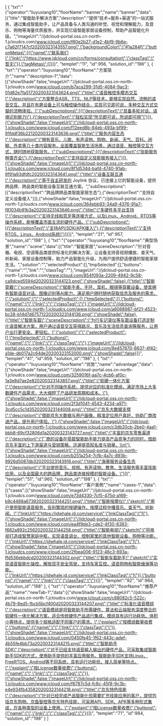 [
	{
		"txt":"{\"operator\":\"liuyuxiang10\",\"floorName\":\"banner\",\"name\":\"banner\",\"data\":[{\"title\":\"智能助手解决方案\",\"description\":\"提供“技术+服务+渠道”的一站式服务，通过集成智能助手，让产品具备与人类沟通的听觉、视觉和理解能力，及音乐、购物等海量优质服务，并实现亿级智能家居设备控制，帮助产品智能化升级。\",\"imageUrl\":\"//jdcloud-portal.oss.cn-north-1.jcloudcs.com/www.jcloud.com/f60e2b27-d1e2-4bf9-9b6e-c7a62f7147cf20200323143557.png\",\"backgroundColor\":\"#1a284f\",\"buttonMetas\":[{\"name\":\"联系我们\",\"link\":\"https://www.jdcloud.com/cn/forms/consultation\",\"classTag\":\"暂无\"}],\"tagMetas\":[]}]}",
		"templet":"11",
		"id":956,
		"solution_id":"198"
	},
	{
		"txt":"{\"operator\":\"liuyuxiang10\",\"floorName\":\"方案简介\",\"name\":\"description-1\",\"data\":[{\"showShade\":false,\"imageUrl\":\"//jdcloud-portal.oss.cn-north-1.jcloudcs.com/www.jcloud.com/b7aca299-31d5-4084-9ac3-01d82e7fa51720200323143624.png\",\"title\":\"语音触控多模态交互\",\"description\":\"方案整合ASR、TTS、NLP等技术，能够实现自然、流畅的语音交互。并且在有屏设备上可与触控操作结合，实现可见即可说，多种交互方式交替的流畅体验。\",\"subDescriptions\":[{\"descriptionText\":\"具备多轮对话、语境识别能力\"},{\"descriptionText\":\"轻松实现“所见即可说，所说即可得”\"}]},{\"showShade\":false,\"imageUrl\":\"//jdcloud-portal.oss.cn-north-1.jcloudcs.com/www.jcloud.com/f12eed8b-84eb-493a-bf99-91fddf36b22120200323143636.png\",\"title\":\"服务内容生态\",\"description\":\"拥有音乐、儿歌、有声读物、购物、新闻、天气、百科、闲聊、外卖等几十类内容服务，全面覆盖智能生活场景，通过语音、触控等交互方式，随时随地获取服务。\",\"subDescriptions\":[{\"descriptionText\":\"技能服务种类齐全\"},{\"descriptionText\":\"支持自定义技能服务接入\"}]},{\"showShade\":false,\"imageUrl\":\"//jdcloud-portal.oss.cn-north-1.jcloudcs.com/www.jcloud.com/8f1d534d-bafd-4740-91ab-9f91a93dfdfc20200323143641.png\",\"title\":\"设备互联互通\",\"description\":\"基于自主研发的 Joylink 协议，已连接上亿的智能设备，提供跨品牌、跨品类的智能设备互联互通方案。\",\"subDescriptions\":[{\"descriptionText\":\"跨品牌跨品类智能家居生态\"},{\"descriptionText\":\"支持自定义设备接入\"}]},{\"showShade\":false,\"imageUrl\":\"//jdcloud-portal.oss.cn-north-1.jcloudcs.com/www.jcloud.com/364ebb93-34a9-4376-91a7-f81034b91b3a20200323143646.png\",\"title\":\"多硬件多平台支持\",\"description\":\"支持无线和蓝牙等连接方式，以及Linux、Android、RTOS等操作系统，能够覆盖市面主流的硬件产品。\",\"subDescriptions\":[{\"descriptionText\":\"支持API/SDK/APK接入\"},{\"descriptionText\":\"支持RTOS、Linux、Android系统\"}]}]}",
		"templet":"21",
		"id":957,
		"solution_id":"198"
	},
	{
		"txt":"{\"operator\":\"liuyuxiang10\",\"floorName\":\"典型场景\",\"name\":\"scene\",\"data\":[{\"title\":\"智能家居\",\"sceneDescription\":\"针对音箱、电视、空调等品类提供标准化的解决方案，让设备支持音视频播放、查天气、听新闻、家居设备控制等，助力产品智能化升级，为用户提供舒适便捷的智能家居生活。\",\"solution\":\"\",\"selectedProduct\":[],\"tmpSelected\":[],\"buttons\":{\"name\":\"\",\"link\":\"\",\"classTag\":\"\"},\"imageUrl\":\"//jdcloud-portal.oss.cn-north-1.jcloudcs.com/www.jcloud.com/854f093a-2209-4942-9c58-ca9dced5594d20200323144123.png\",\"showShade\":false},{\"title\":\"智能穿戴\",\"sceneDescription\":\"赋能手表、手环、耳机、眼镜等穿戴设备，使其拥有智能语音对话、图像识别等AI能力，满足用户随时随地获取信息及服务的需求。\",\"solution\":\"\",\"selectedProduct\":[],\"tmpSelected\":[],\"buttons\":{\"name\":\"\",\"link\":\"\",\"classTag\":\"\"},\"imageUrl\":\"//jdcloud-portal.oss.cn-north-1.jcloudcs.com/www.jcloud.com/a6068987-bf21-4523-bc28-b14d7d67571220200323144136.png\",\"showShade\":false},{\"title\":\"智能车载\",\"sceneDescription\":\"为行车记录仪等车载设备打造定制化语音解决方案，用户通过语音交互获得路况、音乐及生活信息查询等服务，让用户出行更安全、更轻松。\",\"solution\":\"\",\"selectedProduct\":[],\"tmpSelected\":[],\"buttons\":{\"name\":\"\",\"link\":\"\",\"classTag\":\"\"},\"imageUrl\":\"//jdcloud-portal.oss.cn-north-1.jcloudcs.com/www.jcloud.com/8e457670-8637-4f42-a1de-db017a2c64de20200323152000.png\",\"showShade\":false}]}",
		"templet":"41",
		"id":959,
		"solution_id":"198"
	},
	{
		"txt":"{\"operator\":\"liuyuxiang10\",\"floorName\":\"优势\",\"name\":\"advantage\",\"data\":[{\"showShade\":false,\"imageUrl\":\"//jdcloud-portal.oss.cn-north-1.jcloudcs.com/www.jcloud.com/3259016f-aa7c-4cb6-af0c-1a3e8d7ae2e820200323143857.png\",\"title\":\"软硬一体化方案\",\"description\":\"针对不同操作系统，提供对应的标准化模组，满足市场上大多数硬件产品需求，大大缩短了产品研发周期和成本。\"},{\"showShade\":false,\"imageUrl\":\"//jdcloud-portal.oss.cn-north-1.jcloudcs.com/www.jcloud.com/2f3d1041-4543-4234-a971-3cd5cc5c1d3520200323144008.png\",\"title\":\"京东大数据支撑\",\"description\":\"借助京东大数据与用户画像，精准定位用户喜好，协助厂商改进产品，提升用户体验。\"},{\"showShade\":false,\"imageUrl\":\"//jdcloud-portal.oss.cn-north-1.jcloudcs.com/www.jcloud.com/c3db20cb-2be0-4aa1-bbb8-69cf32806d1a20200323143727.png\",\"title\":\"丰富的京东零售渠道\",\"description\":\"厂商的设备在搭载智能助手能力提高产品竞争力的同时，借助京东丰富的上下游渠道与营销策略，迅速提高知名度与销量。\\n\"},{\"showShade\":false,\"imageUrl\":\"//jdcloud-portal.oss.cn-north-1.jcloudcs.com/www.jcloud.com/b251a254-7cfb-4a7c-893b-9926d5087db320200323143916.png\",\"title\":\"海量服务设备生态\",\"description\":\"平台提供音乐、视频、有声读物、教育、生活服务等丰富技能应用，以及全国最大的跨品牌、跨品类连接规模的智能设备。\"}]}",
		"templet":"51",
		"id":960,
		"solution_id":"198"
	},
	{
		"txt":"{\"operator\":\"liuyuxiang10\",\"floorName\":\"客户案例\",\"name\":\"cases-1\",\"data\":[{\"cases\":[{\"showShade\":false,\"imageUrl\":\"//jdcloud-portal.oss.cn-north-1.jcloudcs.com/www.jcloud.com/e73d4330-7cf5-475d-a169-b9c4488a673920200323144251.png\",\"title\":\"智能按摩仪\",\"sketch\":\"用户使用智能语音服务，告别繁琐的按键操作，按摩过程中播音乐、查天气、听新闻。\",\"linkUrl\":\"https://jdwhale.jd.com/service\",\"linkClassTag\":\"1\"},{\"showShade\":false,\"imageUrl\":\"//jdcloud-portal.oss.cn-north-1.jcloudcs.com/www.jcloud.com/ea4f9de3-cde2-4f30-8383-f682a892c25620200323144258.png\",\"title\":\"智能电视\",\"sketch\":\"将电视打造成智慧家庭中枢，实现语音调台、控制家里的其他智能设备、购物等功能。\",\"linkUrl\":\"https://jdwhale.jd.com/service\",\"linkClassTag\":\"1\"},{\"showShade\":false,\"imageUrl\":\"//jdcloud-portal.oss.cn-north-1.jcloudcs.com/www.jcloud.com/2fbea006-9123-46c3-893a-ffd536ebbdcd20200323144302.png\",\"title\":\"智能车载助手\",\"sketch\":\"实现语音智能化操控，解放双手安全驾驶，支持车家互控、语音购物和智能维保等功能。\",\"linkUrl\":\"https://jdwhale.jd.com/service\",\"linkClassTag\":\"1\"}],\"buttons\":{\"name\":\"\",\"link\":\"\",\"classTag\":\"\"}}]}",
		"templet":"92",
		"id":964,
		"solution_id":"198"
	},
	{
		"txt":"{\"operator\":\"liuyuxiang10\",\"floorName\":\"推荐产品\",\"name\":\"newTab-1\",\"data\":[{\"showShade\":false,\"imageUrl\":\"//jdcloud-portal.oss.cn-north-1.jcloudcs.com/www.jcloud.com/c88082c5-522c-4b79-8ed5-fbcb5bcf400d20200323144207.png\",\"title\":\"标准化语音模组\",\"description\":\"语音模组是将智能助手所需硬件、算法和云端服务深度整合的软硬件一体化解决方案，适合传统硬件产品进行集成。模组具有运行功耗低、体积小等特点，提供多个规格适配不同客户的需求。\",\"explain\":\"按模组数量收费\",\"buttons\":{\"name\":\"\",\"link\":\"\",\"classTag\":\"\"}},{\"showShade\":false,\"imageUrl\":\"//jdcloud-portal.oss.cn-north-1.jcloudcs.com/www.jcloud.com/0450fe45-1f62-443c-adef-4b55fe4bb73a20200323144215.png\",\"title\":\"智能助手SDK\",\"description\":\"对于已经支持语音输入输出的硬件产品，可采取集成智能助手SDK的方式，使用助手提供的丰富应用服务。智能助手SDK支持Linux、FreeRTOS、Android等不同系统，具有运行功耗低，接入简单等特点。\",\"explain\":\"按License数量收费\",\"buttons\":{\"name\":\"\",\"link\":\"\",\"classTag\":\"\"}},{\"showShade\":false,\"imageUrl\":\"//jdcloud-portal.oss.cn-north-1.jcloudcs.com/www.jcloud.com/f6787c5d-fc8c-45f8-9c3b-e4e934fb435820200323144218.png\",\"title\":\"京东特色技能\",\"description\":\"针对已经完成产品智能化但需要扩充技能应用的客户，提供包括京东购物、京鱼智控等京东特色技能，可采用API、SDK、APK等多种形式集成，在各种类型的设备上使用。\",\"explain\":\"按License数量收费\",\"buttons\":{\"name\":\"\",\"link\":\"\",\"classTag\":\"\"}}]}",
		"templet":"71",
		"id":984,
		"solution_id":"198"
	}
]